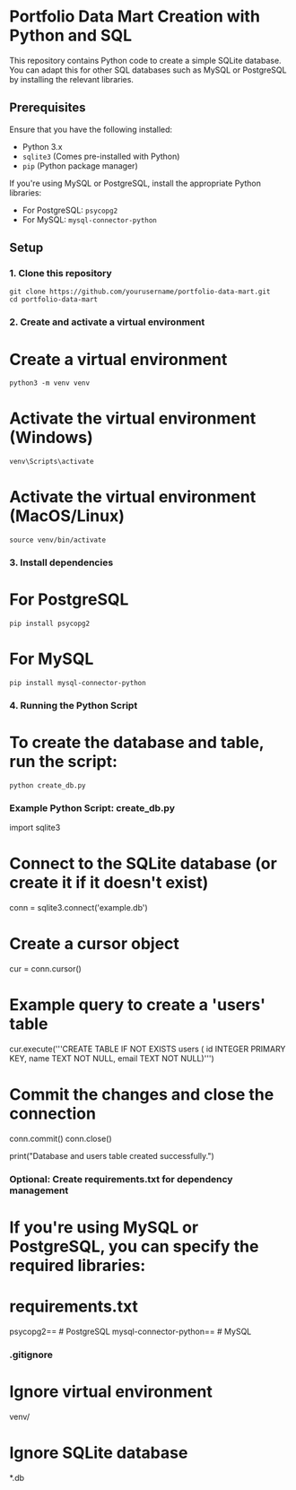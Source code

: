 # Portfolio Data Mart Creation with Python and SQL

This repository contains Python code to create a simple SQLite database. You can adapt this for other SQL databases such as MySQL or PostgreSQL by installing the relevant libraries.

## Prerequisites

Ensure that you have the following installed:

- Python 3.x
- `sqlite3` (Comes pre-installed with Python)
- `pip` (Python package manager)

If you're using MySQL or PostgreSQL, install the appropriate Python libraries:

- For PostgreSQL: `psycopg2`
- For MySQL: `mysql-connector-python`

## Setup

### 1. Clone this repository
```
git clone https://github.com/yourusername/portfolio-data-mart.git
cd portfolio-data-mart
```
### 2. Create and activate a virtual environment
# Create a virtual environment
```
python3 -m venv venv
```
# Activate the virtual environment (Windows)
```
venv\Scripts\activate
```
# Activate the virtual environment (MacOS/Linux)
```
source venv/bin/activate
```
### 3. Install dependencies

# For PostgreSQL
```
pip install psycopg2
```
# For MySQL
```
pip install mysql-connector-python
```
### 4. Running the Python Script
# To create the database and table, run the script:
```
python create_db.py
```
### Example Python Script: create_db.py

import sqlite3

# Connect to the SQLite database (or create it if it doesn't exist)
conn = sqlite3.connect('example.db')

# Create a cursor object
cur = conn.cursor()

# Example query to create a 'users' table
cur.execute('''CREATE TABLE IF NOT EXISTS users (
               id INTEGER PRIMARY KEY,
               name TEXT NOT NULL,
               email TEXT NOT NULL)''')

# Commit the changes and close the connection
conn.commit()
conn.close()

print("Database and users table created successfully.")

### Optional: Create requirements.txt for dependency management
# If you're using MySQL or PostgreSQL, you can specify the required libraries:
# requirements.txt

psycopg2==<version>        # PostgreSQL
mysql-connector-python==<version>  # MySQL

### .gitignore
# Ignore virtual environment
venv/

# Ignore SQLite database
*.db
